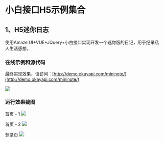 # 小白接口H5示例集合

## 1、H5迷你日志

使用Amaze UI+VUE+JQuery+小白接口实现开发一个迷你版的日记，用于纪录私人生活感想。　

### 在线示例和源代码
最终实现效果，请访问：[http://demo.okayapi.com/mininote/](http://demo.okayapi.com/mininote/)

![](http://7xiz2f.com1.z0.glb.clouddn.com/20180117230124_4c57a29141c1ef195ee63701e6cd1d76)

### 运行效果截图

首页 - 1
![](http://7xiz2f.com1.z0.glb.clouddn.com/20180117230605_21185126e99bfaa8aa0c4375823e367f)

首页 - 2
![](http://7xiz2f.com1.z0.glb.clouddn.com/20180117230658_47ad0d2025190ea6e58c7a5688f8a56e)

登录页
![](http://7xiz2f.com1.z0.glb.clouddn.com/20180117230731_1833115588e96de0152421019417e60a)